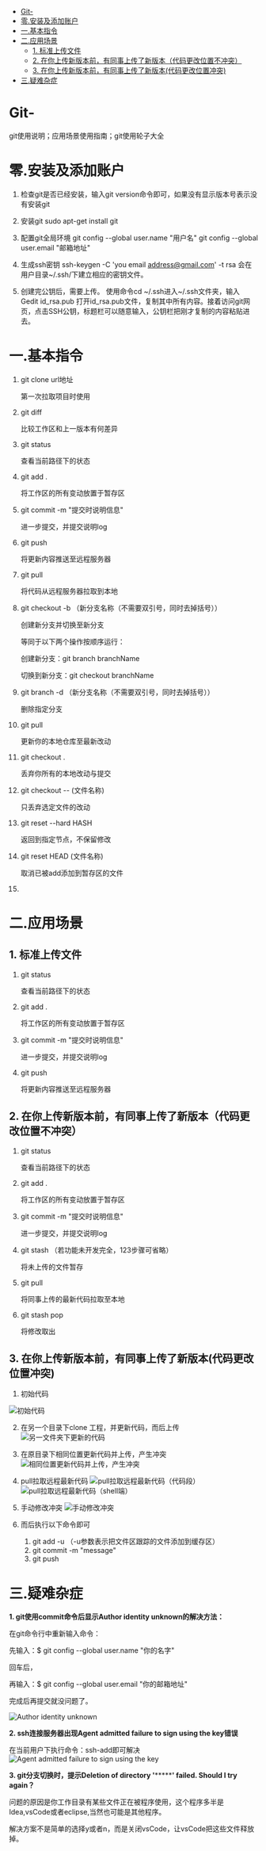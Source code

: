- [Git-](#git-)
- [零.安装及添加账户](#零安装及添加账户)
- [一.基本指令](#一基本指令)
- [二.应用场景](#二应用场景)
  - [1. 标准上传文件](#1-标准上传文件)
  - [2. 在你上传新版本前，有同事上传了新版本（代码更改位置不冲突）](#2-在你上传新版本前有同事上传了新版本代码更改位置不冲突)
  - [3. 在你上传新版本前，有同事上传了新版本(代码更改位置冲突)](#3-在你上传新版本前有同事上传了新版本代码更改位置冲突)
- [三.疑难杂症](#三疑难杂症)
# Git-
git使用说明；应用场景使用指南；git使用轮子大全
# 零.安装及添加账户
1. 检查git是否已经安装，输入git version命令即可，如果没有显示版本号表示没有安装git

2. 安装git
sudo apt-get install git

3. 配置git全局环境
git config --global user.name "用户名"
git config --global user.email "邮箱地址"

4. 生成ssh密钥
ssh-keygen -C 'you email address@gmail.com' -t rsa
会在用户目录~/.ssh/下建立相应的密钥文件。

5. 创建完公钥后，需要上传。
使用命令cd ~/.ssh进入~/.ssh文件夹，输入
Gedit id_rsa.pub
打开id_rsa.pub文件，复制其中所有内容。接着访问git网页，点击SSH公钥，标题栏可以随意输入，公钥栏把刚才复制的内容粘贴进去。

# 一.基本指令
1. git clone url地址
    
    第一次拉取项目时使用

2. git diff
    
    比较工作区和上一版本有何差异

3. git status 

    查看当前路径下的状态

4. git add .

    将工作区的所有变动放置于暂存区

5. git commit -m "提交时说明信息"

    进一步提交，并提交说明log

6. git push
    
    将更新内容推送至远程服务器

7. git pull

    将代码从远程服务器拉取到本地

8. git checkout -b （新分支名称（不需要双引号，同时去掉括号））

    创建新分支并切换至新分支

    等同于以下两个操作按顺序运行：

    创建新分支：git branch branchName

    切换到新分支：git checkout branchName

9.  git branch -d （新分支名称（不需要双引号，同时去掉括号））

    删除指定分支

10. git pull

    更新你的本地仓库至最新改动

11. git checkout .

    丢弃你所有的本地改动与提交

12. git checkout -- (文件名称)

    只丢弃选定文件的改动

13.  git reset --hard HASH

        返回到指定节点，不保留修改

14. git  reset HEAD (文件名称)

    取消已被add添加到暂存区的文件

15. 

# 二.应用场景

## 1. 标准上传文件
   1. git  status 
   
        查看当前路径下的状态

   1. git add .
        
        将工作区的所有变动放置于暂存区

   1. git commit -m "提交时说明信息"
        
        进一步提交，并提交说明log

   1. git push
        
        将更新内容推送至远程服务器

## 2. 在你上传新版本前，有同事上传了新版本（代码更改位置不冲突）
   1. git  status 
   
        查看当前路径下的状态

   1. git add .
        
        将工作区的所有变动放置于暂存区

   2. git commit -m "提交时说明信息"
        
        进一步提交，并提交说明log
   
   3. git  stash （若功能未开发完全，123步骤可省略）
   
        将未上传的文件暂存

   4. git pull
        
        将同事上传的最新代码拉取至本地
        
   5. git stash pop
        
        将修改取出

## 3. 在你上传新版本前，有同事上传了新版本(代码更改位置冲突)

 1. 初始代码
 
   ![初始代码]( https://github.com/lienguang0624/Git-/blob/main/img/%E5%86%B2%E7%AA%81%E8%AF%95%E9%AA%8C_%E5%88%9D%E5%A7%8B%E4%BB%A3%E7%A0%81.jpg?raw=true "初始代码")

 
 2. 在另一个目录下clone 工程，并更新代码，而后上传
    ![另一文件夹下更新的代码]( https://github.com/lienguang0624/Git-/blob/main/img/%E5%86%B2%E7%AA%81%E8%AF%95%E9%AA%8C_%E5%8F%A6%E4%B8%80%E6%96%87%E4%BB%B6%E5%A4%B9%E4%B8%8B%E6%9B%B4%E6%96%B0%E4%BB%A3%E7%A0%81.jpg?raw=true "另一文件夹下更新的代码")
 
 3. 在原目录下相同位置更新代码并上传，产生冲突
     ![相同位置更新代码并上传，产生冲突]( https://github.com/lienguang0624/Git-/blob/main/img/%E5%86%B2%E7%AA%81%E8%AF%95%E9%AA%8C_push%E4%BA%A7%E7%94%9F%E5%86%B2%E7%AA%81.jpg?raw=true "相同位置更新代码并上传，产生冲突")
 
 
 4. pull拉取远程最新代码
      ![pull拉取远程最新代码（代码段）]( https://github.com/lienguang0624/Git-/blob/main/img/%E5%86%B2%E7%AA%81%E8%AF%95%E9%AA%8C_%E5%86%B2%E7%AA%81%E4%BA%A7%E7%94%9F%E5%90%8E%E7%9A%84pull.jpg?raw=true "pull拉取远程最新代码（代码段）")
    ![pull拉取远程最新代码（shell端）]( https://github.com/lienguang0624/Git-/blob/main/img/%E5%86%B2%E7%AA%81%E8%AF%95%E9%AA%8C_%E5%86%B2%E7%AA%81%E4%BA%A7%E7%94%9F%E5%90%8E%E7%9A%84pull%E7%9A%84shell%E5%91%BD%E4%BB%A4%E8%A1%8C.jpg?raw=true "pull拉取远程最新代码（shell端）")
 
 5. 手动修改冲突
     ![手动修改冲突](  https://github.com/lienguang0624/Git-/blob/main/img/%E5%86%B2%E7%AA%81%E8%AF%95%E9%AA%8C_%E4%BF%AE%E6%94%B9pull%E5%90%8Egit%E7%94%9F%E6%88%90%E7%9A%84%E5%86%B2%E7%AA%81%E5%AF%B9%E6%AF%94.jpg?raw=true "手动修改冲突")

 6. 而后执行以下命令即可
    1. git add -u （-u参数表示把文件区跟踪的文件添加到缓存区）
    2. git commit -m "message"
    3. git push


# 三.疑难杂症
**1. git使用commit命令后显示Author identity unknown的解决方法：**

   在git命令行中重新输入命令：

   先输入：$ git config --global user.name "你的名字"

   回车后，

   再输入：$ git config --global user.email "你的邮箱地址"

   完成后再提交就没问题了。

   ![Author identity unknown](https://github.com/lienguang0624/Git-/blob/main/img/Author%20identity%20unknown.png?raw=true "Author identity unknown")

**2. ssh连接服务器出现Agent admitted failure to sign using the key错误**

在当前用户下执行命令：ssh-add即可解决
  ![Agent admitted failure to sign using the key](https://github.com/lienguang0624/Git-/blob/main/img/Agent%20admitted%20failure%20to%20sign%20using%20the%20key.png?raw=true "Agent admitted failure to sign using the key")


**3. git分支切换时，提示Deletion of directory '*********' failed. Should I try again？**


问题的原因是你工作目录有某些文件正在被程序使用，这个程序多半是Idea,vsCode或者eclipse,当然也可能是其他程序。


解决方案不是简单的选择y或者n，而是关闭vsCode，让vsCode把这些文件释放掉。



